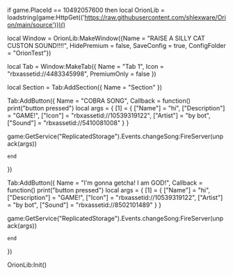 if game.PlaceId == 10492057600 then
local OrionLib = loadstring(game:HttpGet(('https://raw.githubusercontent.com/shlexware/Orion/main/source')))()

local Window = OrionLib:MakeWindow({Name = "RAISE A SILLY CAT CUSTON SOUND!!!!", HidePremium = false, SaveConfig = true, ConfigFolder = "OrionTest"})


local Tab = Window:MakeTab({
	Name = "Tab 1",
	Icon = "rbxassetid://4483345998",
	PremiumOnly = false
})


local Section = Tab:AddSection({
	Name = "Section"
})



Tab:AddButton({
	Name = "COBRA SONG",
	Callback = function()
      		print("button pressed")
local args = {
    [1] = {
        ["Name"] = "hi",
        ["Description"] = "GAME!",
        ["Icon"] = "rbxassetid://10539319122",
        ["Artist"] = "by bot",
        ["Sound"] = "rbxassetid://5410081008"
    }
}

game:GetService("ReplicatedStorage").Events.changeSong:FireServer(unpack(args))

  	end    
})

Tab:AddButton({
	Name = "I'm gonna getcha! I am GOD!",
	Callback = function()
      		print("button pressed")
local args = {
    [1] = {
        ["Name"] = "hi",
        ["Description"] = "GAME!",
        ["Icon"] = "rbxassetid://10539319122",
        ["Artist"] = "by bot",
        ["Sound"] = "rbxassetid://8502101489"
    }
}

game:GetService("ReplicatedStorage").Events.changeSong:FireServer(unpack(args))

  	end    
})


OrionLib:Init()
